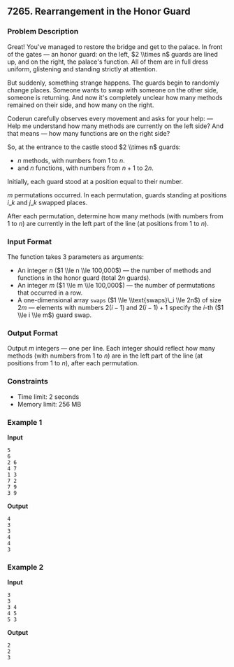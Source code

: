 ## 7265\. Rearrangement in the Honor Guard

### Problem Description

Great\! You've managed to restore the bridge and get to the palace. In front of the gates — an honor guard: on the left, $2 \\times n$ guards are lined up, and on the right, the palace's function. All of them are in full dress uniform, glistening and standing strictly at attention.

But suddenly, something strange happens. The guards begin to randomly change places. Someone wants to swap with someone on the other side, someone is returning. And now it's completely unclear how many methods remained on their side, and how many on the right.

Coderun carefully observes every movement and asks for your help:
— Help me understand how many methods are currently on the left side? And that means — how many functions are on the right side?

So, at the entrance to the castle stood $2 \\times n$ guards:

  * $n$ methods, with numbers from 1 to $n$.
  * and $n$ functions, with numbers from $n+1$ to $2n$.

Initially, each guard stood at a position equal to their number.

$m$ permutations occurred. In each permutation, guards standing at positions $i\_k$ and $j\_k$ swapped places.

After each permutation, determine how many methods (with numbers from 1 to $n$) are currently in the left part of the line (at positions from 1 to $n$).

### Input Format

The function takes 3 parameters as arguments:

  * An integer $n$ ($1 \\le n \\le 100,000$) — the number of methods and functions in the honor guard (total $2n$ guards).
  * An integer $m$ ($1 \\le m \\le 100,000$) — the number of permutations that occurred in a row.
  * A one-dimensional array `swaps` ($1 \\le \\text{swaps}\_i \\le 2n$) of size $2m$ — elements with numbers $2(i-1)$ and $2(i-1)+1$ specify the $i$-th ($1 \\le i \\le m$) guard swap.

### Output Format

Output $m$ integers — one per line. Each integer should reflect how many methods (with numbers from 1 to $n$) are in the left part of the line (at positions from 1 to $n$), after each permutation.

### Constraints

  * Time limit: 2 seconds
  * Memory limit: 256 MB

### Example 1

**Input**

```
5
6
2 6
4 7
1 3
7 2
7 9
3 9
```

**Output**

```
4
3
3
4
4
3
```

### Example 2

**Input**

```
3
3
3 4
4 5
5 3
```

**Output**

```
2
2
3
```